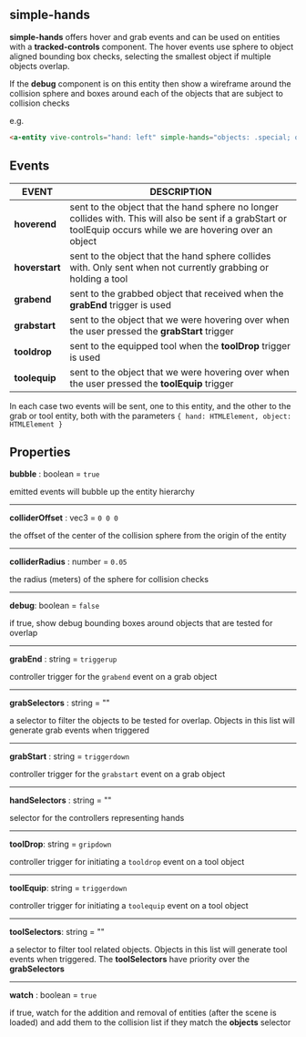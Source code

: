 ## simple-hands

**simple-hands** offers hover and grab events and can be used on entities with a **tracked-controls** component.  The hover events use sphere to object aligned bounding box checks, selecting the smallest object if multiple objects overlap.

If the **debug** component is on this entity then show a wireframe around the collision sphere and boxes around each of the objects that are subject to collision checks

e.g.
```html
<a-entity vive-controls="hand: left" simple-hands="objects: .special; offset: 1 1 0; radius: 0.01"></a-entity>
```

## Events
| EVENT | DESCRIPTION |
| - | - |
| **hoverend** | sent to the object that the hand sphere no longer collides with. This will also be sent if a grabStart or toolEquip occurs while we are hovering over an object |
| **hoverstart** | sent to the object that the hand sphere collides with. Only sent when not currently grabbing or holding a tool |
| **grabend** | sent to the grabbed object that received when the **grabEnd** trigger is used |
| **grabstart** | sent to the object that we were hovering over when the user pressed the **grabStart** trigger |
| **tooldrop** | sent to the equipped tool when the **toolDrop** trigger is used |
| **toolequip** | sent to the object that we were hovering over when the user pressed the **toolEquip** trigger |

In each case two events will be sent, one to this entity, and the other to the grab or tool entity, both with the parameters `{ hand: HTMLElement, object: HTMLElement }`

## Properties

**bubble** : boolean = `true`

emitted events will bubble up the entity hierarchy

---
**colliderOffset** : vec3 = `0 0 0`

the offset of the center of the collision sphere from the origin of the entity

---
**colliderRadius** : number = `0.05`

the radius (meters) of the sphere for collision checks

---
**debug**: boolean = `false`

if true, show debug bounding boxes around objects that are tested for overlap

---
**grabEnd** : string = `triggerup`

controller trigger for the `grabend` event on a grab object

---
**grabSelectors** : string = ""

a selector to filter the objects to be tested for overlap.  Objects in this list will generate grab events when triggered

---
**grabStart** : string = `triggerdown`

controller trigger for the `grabstart` event on a grab object

---
**handSelectors** : string = ""

selector for the controllers representing hands

---
**toolDrop**: string = `gripdown`

controller trigger for initiating a `tooldrop` event on a tool object

---
**toolEquip**: string = `triggerdown`

controller trigger for initiating a `toolequip` event on a tool object

---
**toolSelectors**: string = ""

a selector to filter tool related objects. Objects in this list will generate tool events when triggered.  The **toolSelectors** have priority over the **grabSelectors**

---
**watch** : boolean = `true`

if true, watch for the addition and removal of entities (after the scene is loaded) and add them to the collision list if they match the **objects** selector

